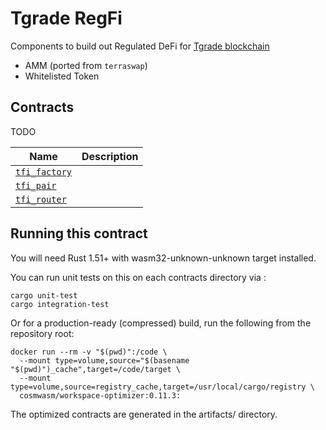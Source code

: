 # Tgrade RegFi

Components to build out Regulated DeFi for [Tgrade blockchain](https://tgrade.finance)

* AMM (ported from `terraswap`)
* Whitelisted Token

## Contracts

TODO

| Name                                               | Description                                  |
| -------------------------------------------------- | -------------------------------------------- |
| [`tfi_factory`](contracts/tfi_factory) |                                              |
| [`tfi_pair`](contracts/tfi_pair)       |                                              |
| [`tfi_router`](contracts/tfi_router)   |                                              |

## Running this contract

You will need Rust 1.51+ with wasm32-unknown-unknown target installed.

You can run unit tests on this on each contracts directory via :

```
cargo unit-test
cargo integration-test
```

Or for a production-ready (compressed) build, run the following from the repository root:

```
docker run --rm -v "$(pwd)":/code \
  --mount type=volume,source="$(basename "$(pwd)")_cache",target=/code/target \
  --mount type=volume,source=registry_cache,target=/usr/local/cargo/registry \
  cosmwasm/workspace-optimizer:0.11.3:
```

The optimized contracts are generated in the artifacts/ directory.

